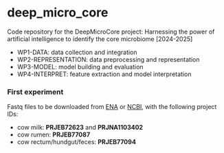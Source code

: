 # deep_micro_core
Code repository for the DeepMicroCore project: Harnessing the power of artificial intelligence to identify the core microbiome [2024-2025]

- WP1-DATA: data collection and integration
- WP2-REPRESENTATION: data preprocessing and representation
- WP3-MODEL: model building and evaluation
- WP4-INTERPRET: feature extraction and model interpretation


### First experiment

Fastq files to be downloaded from [ENA](https://www.ebi.ac.uk/ena) or [NCBI](https://www.ncbi.nlm.nih.gov/sra/), with the following project IDs:

- cow milk:  **PRJEB72623** and **PRJNA1103402**
- cow rumen: **PRJEB77087**
- cow rectum/hundgut/feces: **PRJEB77094**

  
